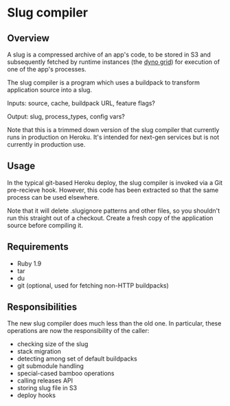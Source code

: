 # Slug compiler

## Overview

A slug is a compressed archive of an app's code, to be stored in S3
and subsequently fetched by runtime instances (the
[dyno grid](http://heroku.com/how/dyno_grid)) for execution of one of
the app's processes.

The slug compiler is a program which uses a buildpack to transform
application source into a slug.

Inputs: source, cache, buildpack URL, feature flags?

Output: slug, process_types, config vars?

Note that this is a trimmed down version of the slug compiler that
currently runs in production on Heroku. It's intended for next-gen
services but is not currently in production use.

## Usage

In the typical git-based Heroku deploy, the slug compiler is invoked
via a Git pre-recieve hook. However, this code has been extracted so
that the same process can be used elsewhere.

Note that it will delete .slugignore patterns and other files, so you
shouldn't run this straight out of a checkout. Create a fresh copy of
the application source before compiling it.

## Requirements

* Ruby 1.9
* tar
* du
* git (optional, used for fetching non-HTTP buildpacks)

## Responsibilities

The new slug compiler does much less than the old one. In particular,
these operations are now the responsibility of the caller:

* checking size of the slug
* stack migration
* detecting among set of default buildpacks
* git submodule handling
* special-cased bamboo operations
* calling releases API
* storing slug file in S3
* deploy hooks

